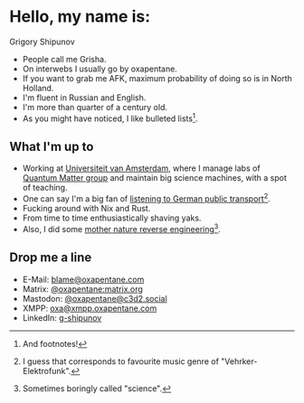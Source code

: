 # Hello, my name is:

Grigory Shipunov

- People call me Grisha.
- On interwebs I usually go by oxapentane.
- If you want to grab me AFK, maximum probability of doing so is in North Holland.
- I'm fluent in Russian and English.
- I'm more than quarter of a century old.
- As you might have noticed, I like bulleted lists[^0].

[^0]: And footnotes!

## What I'm up to

- Working at [Universiteit van Amsterdam](https://iop.uva.nl), where I manage labs of [Quantum Matter group](https://iop.uva.nl/research/research-programs/quantum-materials/quantum-materials.html) and maintain big science machines, with a spot of teaching.
- One can say I'm a big fan of [listening to German public transport](https://github.com/tlm-solutions)[^funk].
- Fucking around with Nix and Rust.
- From time to time enthusiastically shaving yaks.
- Also, I did some [mother nature reverse engineering](https://scholar.google.com/citations?user=Kg8kRBcAAAAJ&hl=en&oi=ao)[^1].

[^1]: Sometimes boringly called "science".
[^funk]: I guess that corresponds to favourite music genre of "Vehrker-Elektrofunk".

## Drop me a line

- E-Mail: [blame@oxapentane.com](mailto:blame@oxapentane.com)
- Matrix: [@oxapentane:matrix.org](https://matrix.to/#/@oxapentane:matrix.org)
- Mastodon: [@oxapentane@c3d2.social](https://c3d2.social/@oxapentane)
- XMPP: oxa@xmpp.oxapentane.com
- LinkedIn: [g-shipunov](https://www.linkedin.com/in/g-shipunov/)
